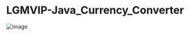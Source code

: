 # LGMVIP-Java_Currency_Converter

![image](https://github.com/Sharath-Sabbani/LGMVIP-Java_Currency_Converter/assets/132875573/6dbf2a74-0963-4def-8e15-f7c5ad100506)

